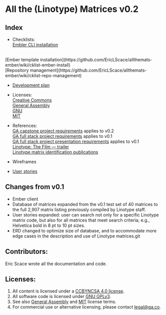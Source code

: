 # All the (Linotype) Matrices v0.2

## Index
* Checklists:
<br>[Embler CLI installation](https://github.com/EricLScace/allthemats-ember/wiki/cklist-ember-cli-install.md)
<br>
[Ember template installation](https://github.com/EricLScace/allthemats-ember/wiki/cklist-ember-install)
<br>
[Repository management](https://github.com/EricLScace/allthemats-ember/wiki/cklist-repo-management)

* [Development plan](https://github.com/EricLScace/allthemats-ember/wiki/schedule.md)

* Licenses:
<br>[Creative Commons](https://github.com/EricLScace/allthemats-ember/wiki/license-creative-commons)
<br>[General Assembly](https://github.com/EricLScace/allthemats-ember/wiki/license-ga)
<br>[GNU](https://github.com/EricLScace/allthemats-ember/wiki/license-gnu)
<br>[MIT](https://github.com/EricLScace/allthemats-ember/wiki/license-mit)

* References:
<br>[GA capstone project requirements](https://github.com/ga-wdi-boston/capstone-project) applies to v0.2
<br>[GA full stack project requirements](https://git.generalassemb.ly/ga-wdi-boston/full-stack-project) applies to v0.1
<br>[GA full stack project presentation requirements](https://github.com/ga-wdi-boston/full-stack-project-practice) applies to v0.1
<br>[Linotype: The Film — trailer](https://www.youtube.com/watch?v=avDuKuBNuCk)
<br>[Linotype matrix identification publications](http://www.circuitousroot.com/artifice/letters/press/compline/typography/matrix/mergenthaler/)

* Wireframes

* [User stories](https://github.com/EricLScace/allthemats-ember/wiki/user-stories)

## Changes from v0.1
* Ember client
* Database of matrices expanded from the v0.1 test set of 40 matrices to the full 2,907 matrix listing previously compiled by Linotype staff.
* User stories expanded: user can search not only for a specific Linotype matrix code, but also for all matrices that meet search criteria; e.g., Helvetica bold in 8 pt to 10 pt sizes.
* ERD changed to optimize size of database, and to accommodate more edge cases in the description and use of Linotype matrices.git

## Contributors:
Eric Scace wrote all the documentation and code.

## Licenses:
1. All content is licensed under a [CC­BY­NC­SA 4.0 license](creative-commons).
1. All software code is licensed under [GNU GPLv3](gnu).
2. See also [General Assembly](GA) and [MIT](MIT) license terms.
2. For commercial use or alternative licensing, please contact legal@ga.co.

